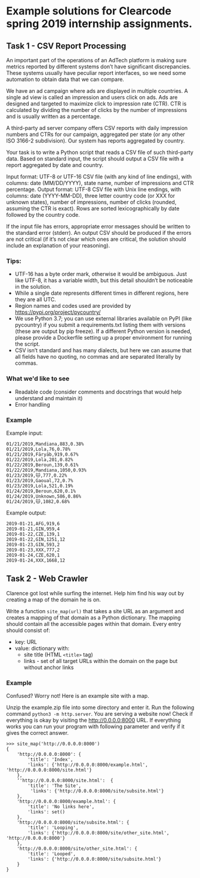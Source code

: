 # Example solutions for Clearcode spring 2019 internship assignments.

## Task 1 - CSV Report Processing

An important part of the operations of an AdTech platform is making sure metrics reported by different systems don’t have significant discrepancies. These systems usually have peculiar report interfaces, so we need some automation to obtain data that we can compare.

We have an ad campaign where ads are displayed in multiple countries. A single ad view is called an impression and users click on ads. Ads are designed and targeted to maximize click to impression rate (CTR). CTR is calculated by dividing the number of clicks by the number of impressions and is usually written as a percentage.

A third-party ad server company offers CSV reports with daily impression numbers and CTRs for our campaign, aggregated per state (or any other ISO 3166-2 subdivision). Our system has reports aggregated by country.

Your task is to write a Python script that reads a CSV file of such third-party data. Based on standard input, the script should output a CSV file with a report aggregated by date and country.

Input format: UTF-8 or UTF-16 CSV file (with any kind of line endings), with columns: date (MM/DD/YYYY), state name, number of impressions and CTR percentage.
Output format: UTF-8 CSV file with Unix line endings, with columns: date (YYYY-MM-DD), three letter country code (or XXX for unknown states), number of impressions, number of clicks (rounded, assuming the CTR is exact). Rows are sorted lexicographically by date followed by the country code.

If the input file has errors, appropriate error messages should be written to the standard error (stderr). An output CSV should be produced if the errors are not critical (if it’s not clear which ones are critical, the solution should include an explanation of your reasoning).

### Tips:
* UTF-16 has a byte order mark, otherwise it would be ambiguous. Just like UTF-8, it has a variable width, but this detail shouldn’t be noticeable in the solution.
* While a single date represents different times in different regions, here they are all UTC.
* Region names and codes used are provided by https://pypi.org/project/pycountry/
* We use Python 3.7; you can use external libraries available on PyPI (like pycountry) if you submit a requirements.txt listing them with versions (these are output by pip freeze). If a different Python version is needed, please provide a Dockerfile setting up a proper environment for running the script.
* CSV isn’t standard and has many dialects, but here we can assume that all fields have no quoting, no commas and are separated literally by commas.

### What we'd like to see
* Readable code (consider comments and docstrings that would help understand and maintain it)
* Error handling

### Example
Example input:
```
01/21/2019,Mandiana,883,0.38%
01/21/2019,Lola,76,0.78%
01/21/2019,Fāryāb,919,0.67%
01/22/2019,Lola,201,0.82%
01/22/2019,Beroun,139,0.61%
01/22/2019,Mandiana,1050,0.93%
01/23/2019,🐱,777,0.22%
01/23/2019,Gaoual,72,0.7%
01/23/2019,Lola,521,0.19%
01/24/2019,Beroun,620,0.1%
01/24/2019,Unknown,586,0.86%
01/24/2019,🐱,1082,0.68%
```
Example output:
```
2019-01-21,AFG,919,6
2019-01-21,GIN,959,4
2019-01-22,CZE,139,1
2019-01-22,GIN,1251,12
2019-01-23,GIN,593,2
2019-01-23,XXX,777,2
2019-01-24,CZE,620,1
2019-01-24,XXX,1668,12
```

## Task 2 - Web Crawler
Clarence got lost while surfing the internet. Help him find his way out by creating a map of the domain he is on.

Write a function `site_map(url)` that takes a site URL as an argument and creates a mapping of that domain as a Python dictionary.
The mapping should contain all the accessible pages within that domain. Every entry should consist of:
* key: URL
* value: dictionary with:
  * site title (HTML `<title>` tag)
  * links - set of all target URLs within the domain on the page but without anchor links

### Example
Confused? Worry not! Here is an example site with a map.

Unzip the example.zip file into some directory and enter it.
Run the following command `python3 -m http.server`. You are serving a website now!
Check if everything is okay by visiting the http://0.0.0.0:8000 URL.
If everything works you can run your program with following parameter and verify if it gives the correct answer.

```
>>> site_map('http://0.0.0.0:8000')
{
    'http://0.0.0.0:8000': {
        'title': 'Index',
        'links': {'http://0.0.0.0:8000/example.html', 'http://0.0.0.0:8000/site.html'}
    },
    ‘'http://0.0.0.0:8000/site.html':  {
        'title': 'The Site',
         'links': {'http://0.0.0.0:8000/site/subsite.html'}
    },
    'http://0.0.0.0:8000/example.html': {
        'title': 'No links here',
        'links': set()
    },
    'http://0.0.0.0:8000/site/subsite.html': {
        'title': 'Looping',
        'links': {'http://0.0.0.0:8000/site/other_site.html', 'http://0.0.0.0:8000'}
    },
    'http://0.0.0.0:8000/site/other_site.html': {
        'title': 'Looped',
        'links': {'http://0.0.0.0:8000/site/subsite.html'}
    }
}
```
